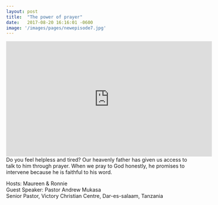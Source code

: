 ```yaml
---
layout: post
title:  "The power of prayer"
date:   2017-08-20 16:16:01 -0600
image: '/images/pages/newepisode7.jpg'
---
```

<iframe width="560" height="315" src="https://www.youtube.com/embed/zTqqrUQd4-E" frameborder="0" allowfullscreen></iframe>
Do you feel helpless and tired? Our heavenly father has given us access to talk to him through prayer. When we pray to God honestly, he promises to intervene because he is faithful to his word.

Hosts: Maureen & Ronnie <br>
Guest Speaker: Pastor Andrew Mukasa <br>
Senior Pastor, Victory Christian Centre, Dar-es-salaam, Tanzania




